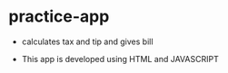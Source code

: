 # practice-app
- calculates tax and tip and gives bill

- This app is developed using HTML and JAVASCRIPT
